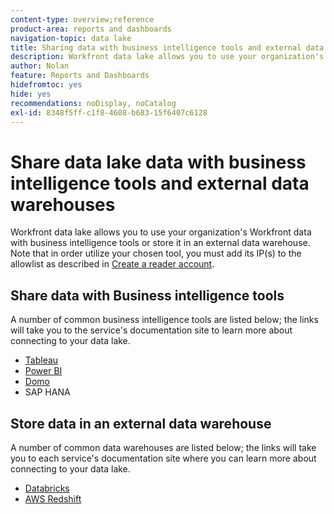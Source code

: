 ```yaml
---
content-type: overview;reference
product-area: reports and dashboards
navigation-topic: data lake
title: Sharing data with business intelligence tools and external data warehouses
description: Workfront data lake allows you to use your organization's Workfront data with popular business intelligence tools or store it in an external data warehouse.
author: Nolan
feature: Reports and Dashboards
hidefromtoc: yes
hide: yes
recommendations: noDisplay, noCatalog
exl-id: 8348f5ff-c1f8-4608-b683-15f6407c6128
---
```

# Share data lake data with business intelligence tools and external data warehouses

Workfront data lake allows you to use your organization's Workfront data with business intelligence tools or store it in an external data warehouse. Note that in order utilize your chosen tool, you must add its IP(s) to the allowlist as described in [Create a reader account](/help/quicksilver/reports-and-dashboards/data-lake/create-a-reader-account.md).

## Share data with Business intelligence tools

A number of common business intelligence tools are listed below; the links will take you to the service's documentation site to learn more about connecting to your data lake.

* [Tableau](https://help.tableau.com/current/pro/desktop/en-us/basicconnectoverview.htm)
* [Power BI](https://learn.microsoft.com/power-bi/connect-data/desktop-connect-to-data)
* [Domo](https://www.domo.com/appstore/connector/snowflake-connector/overview)
* SAP HANA

## Store data in an external data warehouse

A number of common data warehouses are listed below; the links will take you to each service's documentation site where you can learn more about connecting to your data lake.

* [Databricks](https://docs.databricks.com/en/connect/index.html)
* [AWS Redshift](https://docs.aws.amazon.com/redshift/latest/gsg/federated-query.html)
